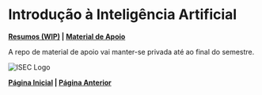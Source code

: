 # Introdução à Inteligência Artificial

**[Resumos (WIP)](Summary.md) | [Material de Apoio](https://github.com/TheForgottened/introducao_inteligencia_artificial)**

A repo de material de apoio vai manter-se privada até ao final do semestre.

![ISEC Logo](https://moodle.isec.pt/moodle/pluginfile.php/1/theme_adaptable/logo/1581343866/logo.png)

**[Página Inicial](../../../index.md) | [Página Anterior](../1stSemester.md)**